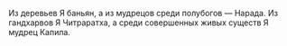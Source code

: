 Из деревьев Я баньян, а из мудрецов среди полубогов — Нарада. Из гандхарвов Я Читраратха, а среди совершенных живых существ Я мудрец Капила.